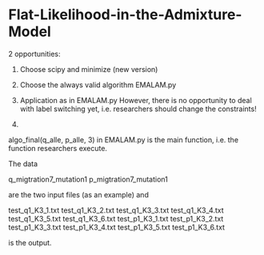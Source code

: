 # Flat-Likelihood-in-the-Admixture-Model


2 opportunities:
1) Choose scipy and minimize (new version)
2) Choose the always valid algorithm EMALAM.py
1) Application as in EMALAM.py
  However, there is no opportunity to deal with label switching yet, i.e. researchers should change the constraints!



3)
algo_final(q_alle, p_alle, 3) in EMALAM.py is the main function, i.e. the function researchers execute. 

The data 

q_migtration7_mutation1
p_migtration7_mutation1

are the two input files (as an example) and

test_q1_K3_1.txt
test_q1_K3_2.txt
test_q1_K3_3.txt
test_q1_K3_4.txt
test_q1_K3_5.txt
test_q1_K3_6.txt
test_p1_K3_1.txt
test_p1_K3_2.txt
test_p1_K3_3.txt
test_p1_K3_4.txt
test_p1_K3_5.txt
test_p1_K3_6.txt

is the output.

